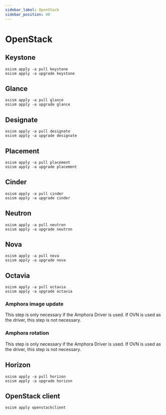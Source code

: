 ```yaml
---
sidebar_label: OpenStack
sidebar_position: 40
---
```


# OpenStack

## Keystone

```
osism apply -a pull keystone
osism apply -a upgrade keystone
```

## Glance

```
osism apply -a pull glance
osism apply -a upgrade glance
```

## Designate

```
osism apply -a pull designate
osism apply -a upgrade designate
```

## Placement

```
osism apply -a pull placement
osism apply -a upgrade placement
```

## Cinder

```
osism apply -a pull cinder
osism apply -a upgrade cinder
```

## Neutron

```
osism apply -a pull neutron
osism apply -a upgrade neutron
```

## Nova

```
osism apply -a pull nova
osism apply -a upgrade nova
```

## Octavia

```
osism apply -a pull octavia
osism apply -a upgrade octavia
```
### Amphora image update

This step is only necessary if the Amphora Driver is used. If OVN is used as the driver,
this step is not necessary.

### Amphora rotation

This step is only necessary if the Amphora Driver is used. If OVN is used as the driver,
this step is not necessary.

## Horizon

```
osism apply -a pull horizon
osism apply -a upgrade horizon
```

## OpenStack client

```
osism apply openstackclient
```
